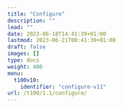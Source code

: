 ```yaml
---
title: "Configure"
description: ""
lead: ""
date: 2023-06-18T14:41:39+01:00
lastmod: 2023-06-21T00:41:39+01:00
draft: false
images: []
type: docs
weight: 400
menu:
  t100v10:
    identifier: "configure-v11"
url: /t100/1.1/configure/
---
```

